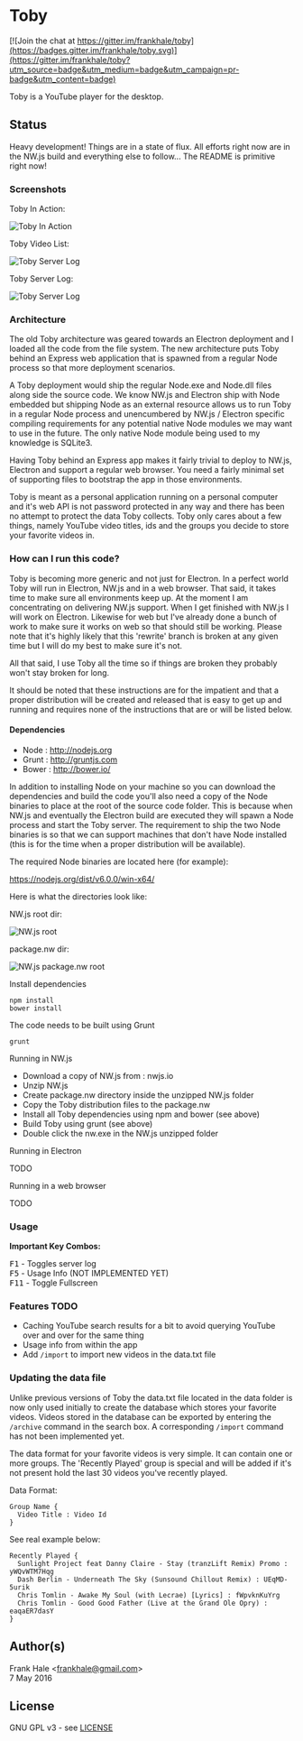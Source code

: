 # Toby

[![Join the chat at https://gitter.im/frankhale/toby](https://badges.gitter.im/frankhale/toby.svg)](https://gitter.im/frankhale/toby?utm_source=badge&utm_medium=badge&utm_campaign=pr-badge&utm_content=badge)

Toby is a YouTube player for the desktop.

## Status

Heavy development! Things are in a state of flux. All efforts right now are in
the NW.js build and everything else to follow... The README is primitive right
now!

### Screenshots

Toby In Action:

![Toby In Action](screenshots/toby-video-playback.png)

Toby Video List:

![Toby Server Log](screenshots/toby-video-list.png)

Toby Server Log:

![Toby Server Log](screenshots/toby-server-log.png)

### Architecture

The old Toby architecture was geared towards an Electron deployment and I loaded
all the code from the file system. The new architecture puts Toby behind an
Express web application that is spawned from a regular Node process so that more
deployment scenarios.

A Toby deployment would ship the regular Node.exe and Node.dll files along side
the source code. We know NW.js and Electron ship with Node embedded but shipping
Node as an external resource allows us to run Toby in a regular Node process and
unencumbered by NW.js / Electron specific compiling requirements for any
potential native Node modules we may want to use in the future. The only native
Node module being used to my knowledge is SQLite3.

Having Toby behind an Express app makes it fairly trivial to deploy to NW.js,
Electron and support a regular web browser. You need a fairly minimal set of
supporting files to bootstrap the app in those environments.

Toby is meant as a personal application running on a personal computer and it's
web API is not password protected in any way and there has been no attempt to
protect the data Toby collects. Toby only cares about a few things, namely
YouTube video titles, ids and the groups you decide to store your favorite
videos in.

### How can I run this code?

Toby is becoming more generic and not just for Electron. In a perfect world Toby
will run in Electron, NW.js and in a web browser. That said, it takes time to
make sure all environments keep up. At the moment I am concentrating on
delivering NW.js support. When I get finished with NW.js I will work on
Electron. Likewise for web but I've already done a bunch of work to make sure it
works on web so that should still be working. Please note that it's highly
likely that this 'rewrite' branch is broken at any given time but I will do my
best to make sure it's not.

All that said, I use Toby all the time so if things are broken they probably
won't stay broken for long.

It should be noted that these instructions are for the impatient and that a
proper distribution will be created and released that is easy to get up and
running and requires none of the instructions that are or will be listed below.

#### Dependencies

- Node : http://nodejs.org
- Grunt : http://gruntjs.com
- Bower : http://bower.io/

In addition to installing Node on your machine so you can download the
dependencies and build the code you'll also need a copy of the Node binaries to
place at the root of the source code folder. This is because when NW.js and
eventually the Electron build are executed they will spawn a Node process and
start the Toby server. The requirement to ship the two Node binaries is so that
we can support machines that don't have Node installed (this is for the time
when a proper distribution will be available).

The required Node binaries are located here (for example):

https://nodejs.org/dist/v6.0.0/win-x64/

Here is what the directories look like:

NW.js root dir:

![NW.js root](screenshots/nwjs-root-dir.png)

package.nw dir:

![NW.js package.nw root](screenshots/package-nw-root.png)

Install dependencies  

```
npm install   
bower install
```

The code needs to be built using Grunt  

```
grunt
```

Running in NW.js

- Download a copy of NW.js from : nwjs.io
- Unzip NW.js
- Create package.nw directory inside the unzipped NW.js folder
- Copy the Toby distribution files to the package.nw
- Install all Toby dependencies using npm and bower (see above)
- Build Toby using grunt (see above)
- Double click the nw.exe in the NW.js unzipped folder

Running in Electron

TODO

Running in a web browser

TODO

### Usage

**Important Key Combos:**

<kbd>F1</kbd> - Toggles server log  
<kbd>F5</kbd> - Usage Info (NOT IMPLEMENTED YET)  
<kbd>F11</kbd> - Toggle Fullscreen

### Features TODO

- Caching YouTube search results for a bit to avoid querying YouTube over and
  over for the same thing
- Usage info from within the app
- Add `/import` to import new videos in the data.txt file

### Updating the data file

Unlike previous versions of Toby the data.txt file located in the data folder is
now only used initially to create the database which stores your favorite
videos. Videos stored in the database can be exported by entering the `/archive`
command in the search box. A corresponding `/import` command has not been
implemented yet.

The data format for your favorite videos is very simple. It can contain one or
more groups. The 'Recently Played' group is special and will be added if it's
not present hold the last 30 videos you've recently played.

Data Format:

```
Group Name {
  Video Title : Video Id
}
```

See real example below:

```
Recently Played {
  Sunlight Project feat Danny Claire - Stay (tranzLift Remix) Promo : yWQvWTM7Hqg
  Dash Berlin - Underneath The Sky (Sunsound Chillout Remix) : UEqMD-5urik
  Chris Tomlin - Awake My Soul (with Lecrae) [Lyrics] : fWpvknKuYrg
  Chris Tomlin - Good Good Father (Live at the Grand Ole Opry) : eaqaER7dasY
}
```

## Author(s)

Frank Hale &lt;frankhale@gmail.com&gt;  
7 May 2016

## License

GNU GPL v3 - see [LICENSE](LICENSE)
